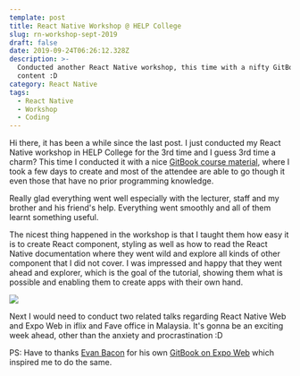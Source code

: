 ```yaml
---
template: post
title: React Native Workshop @ HELP College
slug: rn-workshop-sept-2019
draft: false
date: 2019-09-24T06:26:12.328Z
description: >-
  Conducted another React Native workshop, this time with a nifty GitBook course
  content :D 
category: React Native
tags:
  - React Native
  - Workshop
  - Coding
---
```

Hi there, it has been a while since the last post. I just conducted my React Native workshop in HELP College for the 3rd time and I guess 3rd time a charm? This time I conducted it with a nice [GitBook course material](https://docs.joevo2.com/workshop/create-your-first-react-native-mobile-app-haze-api-app), where I took a few days to create and most of the attendee are able to go though it even those that have no prior programming knowledge. 

Really glad everything went well especially with the lecturer, staff and my brother and his friend's help. Everything went smoothly and all of them learnt something useful. 

The nicest thing happened in the workshop is that I taught them how easy it is to create React component, styling as well as how to read the React Native documentation where they went wild and explore all kinds of other component that I did not cover. I was impressed and happy that they went ahead and explorer, which is the goal of the tutorial, showing them what is possible and enabling them to create apps with their own hand. 

![](/media/70831694_10157440924278506_5337286821434884096_n.jpg)

Next I would need to conduct two related talks regarding React Native Web and Expo Web in iflix and Fave office in Malaysia. It's gonna be an exciting week ahead, other than the anxiety and procrastination :D 

PS: Have to thanks [Evan Bacon](https://twitter.com/Baconbrix) for his own [GitBook on Expo Web](https://baconbrix.gitbook.io/react-native-web/) which inspired me to do the same.
